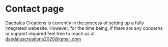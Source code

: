 # Contact page
Daedalus Creations is currently in the process of setting up a fully integrated webesite. However, for the time being, if there are any concerns or support required feel free to reach us at daedaluscreations2020@gmail.com
